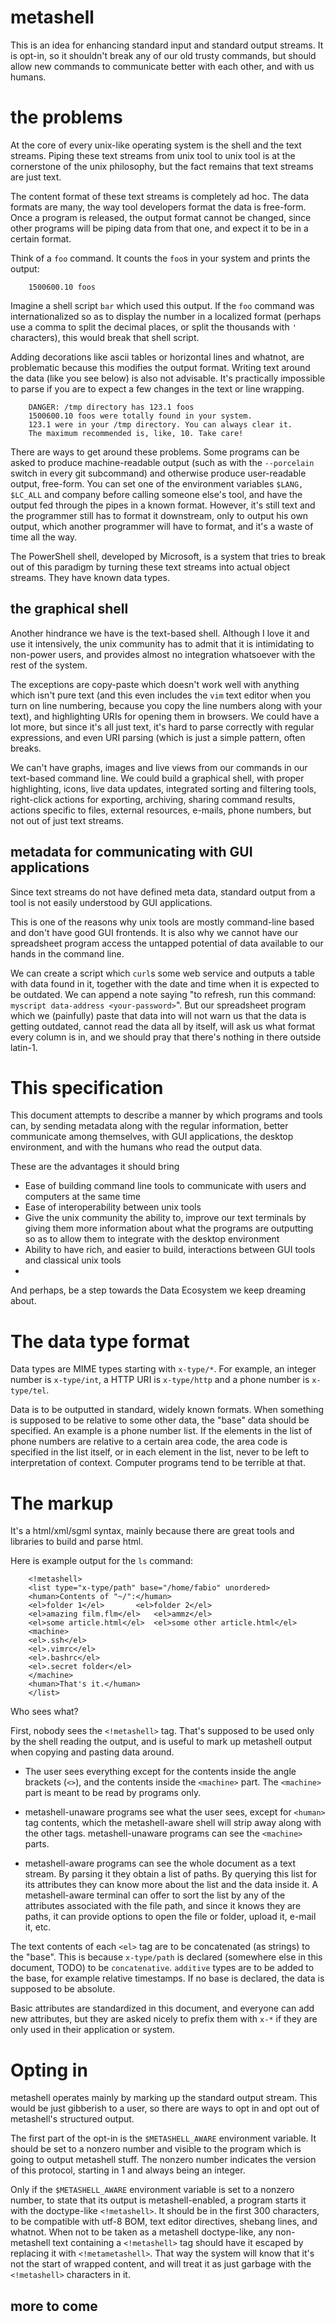 
# metashell

This is an idea for enhancing standard input and standard output streams. It is opt-in, so it shouldn't break any of our old trusty commands, but should allow new commands to communicate better with each other, and with us humans.


# the problems
At the core of every unix-like operating system is the shell and the text streams. Piping these text streams from unix tool to unix tool is at the cornerstone of the unix philosophy, but the fact remains that text streams are just text.

The content format of these text streams is completely ad hoc. The data formats are many, the way tool developers format the data is free-form. Once a program is released, the output format cannot be changed, since other programs will be piping data from that one, and expect it to be in a certain format.

Think of a `foo` command. It counts the `foo`s in your system and prints the output:

        1500600.10 foos

Imagine a shell script `bar` which used this output. If the `foo` command was internationalized so as to display the number in a localized format (perhaps use a comma to split the decimal places, or split the thousands with `'` characters), this would break that shell script.

Adding decorations like ascii tables or horizontal lines and whatnot, are problematic because this modifies the output format. Writing text around the data (like you see below) is also not advisable. It's practically impossible to parse if you are to expect a few changes in the text or line wrapping.

        DANGER: /tmp directory has 123.1 foos
        1500600.10 foos were totally found in your system.
        123.1 were in your /tmp directory. You can always clear it.
        The maximum recommended is, like, 10. Take care!

There are ways to get around these problems. Some programs can be asked to produce machine-readable output (such as with the `--porcelain` switch in every git subcommand) and otherwise produce user-readable output, free-form. You can set one of the environment variables `$LANG, $LC_ALL` and company before calling someone else's tool, and have the output fed through the pipes in a known format. However, it's still text and the programmer still has to format it downstream, only to output his own output, which another programmer will have to format, and it's a waste of time all the way.

The PowerShell shell, developed by Microsoft, is a system that tries to break out of this paradigm by turning these text streams into actual object streams. They have known data types.
<!-- TODO write more about powershell when internet comes back up -->


## the graphical shell

Another hindrance we have is the text-based shell. Although I love it and use it intensively, the unix community has to admit that it is intimidating to non-power users, and provides almost no integration whatsoever with the rest of the system.

The exceptions are copy-paste which doesn't work well with anything which isn't pure text (and this even includes the `vim` text editor when you turn on line numbering, because you copy the line numbers along with your text), and highlighting URIs for opening them in browsers. We could have a lot more, but since it's all just text, it's hard to parse correctly with regular expressions, and even URI parsing (which is just a simple pattern, often breaks.

We can't have graphs, images and live views from our commands in our text-based command line. We could build a graphical shell, with proper highlighting, icons, live data updates, integrated sorting and filtering tools, right-click actions for exporting, archiving, sharing command results, actions specific to files, external resources, e-mails, phone numbers, but not out of just text streams.


## metadata for communicating with GUI applications

Since text streams do not have defined meta data, standard output from a tool is not easily understood by GUI applications.

This is one of the reasons why unix tools are mostly command-line based and don't have good GUI frontends. It is also why we cannot have our spreadsheet program access the untapped potential of data available to our hands in the command line.

We can create a script which `curl`s some web service and outputs a table with data found in it, together with the date and time when it is expected to be outdated. We can append a note saying "to refresh, run this command: `myscript data-address <your-password>`". But our spreadsheet program which we (painfully) paste that data into will not warn us that the data is getting outdated, cannot read the data all by itself, will ask us what format every column is in, and we should pray that there's nothing in there outside latin-1.


# This specification

This document attempts to describe a manner by which programs and tools can, by sending metadata along with the regular information, better communicate among themselves, with GUI applications, the desktop environment, and with the humans who read the output data.

These are the advantages it should bring

 - Ease of building command line tools to communicate with users and computers at the same time
 - Ease of interoperability between unix tools
 - Give the unix community the ability to, improve our text terminals by giving them more information about what the programs are outputting so as to allow them to integrate with the desktop environment
 - Ability to have rich, and easier to build, interactions between GUI tools and classical unix tools
 - 

And perhaps, be a step towards the Data Ecosystem we keep dreaming about.


# The data type format

Data types are MIME types starting with `x-type/*`. For example, an integer number is `x-type/int`, a HTTP URI is `x-type/http` and a phone number is `x-type/tel`.

Data is to be outputted in standard, widely known formats. When something is supposed to be relative to some other data, the "base" data should be specified. An example is a phone number list. If the elements in the list of phone numbers are relative to a certain area code, the area code is specified in the list itself, or in each element in the list, never to be left to interpretation of context. Computer programs tend to be terrible at that.


# The markup

It's a html/xml/sgml syntax, mainly because there are great tools and libraries to build and parse html.

Here is example output for the `ls` command:

		<!metashell>
		<list type="x-type/path" base="/home/fabio" unordered>
		<human>Contents of "~/":</human>
		<el>folder 1</el>		<el>folder 2</el>
		<el>amazing film.flm</el>	<el>ammz</el>
		<el>some article.html</el>	<el>some other article.html</el>
		<machine>
		<el>.ssh</el>
		<el>.vimrc</el>
		<el>.bashrc</el>
		<el>.secret folder</el>	
		</machine>
		<human>That's it.</human>
		</list>

Who sees what?

First, nobody sees the `<!metashell>` tag. That's supposed to be used only by the shell reading the output, and is useful to mark up metashell output when copying and pasting data around.

 - The user sees everything except for the contents inside the angle brackets (`<>`), and the contents inside the `<machine>` part. The `<machine>` part is meant to be read by programs only.

 - metashell-unaware programs see what the user sees, except for `<human>` tag contents, which the metashell-aware shell will strip away along with the other tags. metashell-unaware programs can see the `<machine>` parts.

 - metashell-aware programs can see the whole document as a text stream. By parsing it they obtain a list of paths. By querying this list for its attributes they can know more about the list and the data inside it. A metashell-aware terminal can offer to sort the list by any of the attributes associated with the file path, and since it knows they are paths, it can provide options to open the file or folder, upload it, e-mail it, etc.

The text contents of each `<el>` tag are to be concatenated (as strings) to the "base". This is because `x-type/path` is declared (somewhere else in this document, TODO) to be `concatenative`. `additive` types are to be added to the base, for example relative timestamps. If no base is declared, the data is supposed to be absolute.

Basic attributes are standardized in this document, and everyone can add new attributes, but they are asked nicely to prefix them with `x-*` if they are only used in their application or system.


# Opting in

metashell operates mainly by marking up the standard output stream. This would be just gibberish to a user, so there are ways to opt in and opt out of metashell's structured output.

The first part of the opt-in is the `$METASHELL_AWARE` environment variable. It should be set to a nonzero number and visible to the program which is going to output metashell stuff. The nonzero number indicates the version of this protocol, starting in 1 and always being an integer.

Only if the `$METASHELL_AWARE` environment variable is set to a nonzero number, to state that its output is metashell-enabled, a program starts it with the doctype-like `<!metashell>`. It should be in the first 300 characters, to be compatible with utf-8 BOM, text editor directives, shebang lines, and whatnot. When not to be taken as a metashell doctype-like, any non-metashell text containing a `<!metashell>` tag should have it escaped by replacing it with `<!metametashell>`. That way the system will know that it's not the start of wrapped content, and will treat it as just garbage with the `<!metashell>` characters in it.


## more to come
